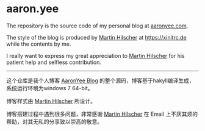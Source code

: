 # aaron.yee

The repository is the source code of my personal blog at [aaronyee.com](http://aaronyee.com).

The style of the blog is produced by [Martin Hilscher](https://xinitrc.de) at https://xinitrc.de while the contents by me.

I really want to express my great appreciation to [Martin Hilscher](https://xinitrc.de) for his patient help and selfless contribution.

---

这个仓库是我个人博客 [AaronYee Blog](http://aaronyee.com) 的整个源码，博客基于hakyll编译生成，系统运行环境为windows 7 64-bit。

博客样式由 [Martin Hilscher](https://xinitrc.de) 所设计。

博客搭建过程中遇到很多问题，非常感谢 [Martin Hilscher](https://xinitrc.de) 在 Email 上不厌其烦的帮助，对其无私的分享致以崇高的敬意。
